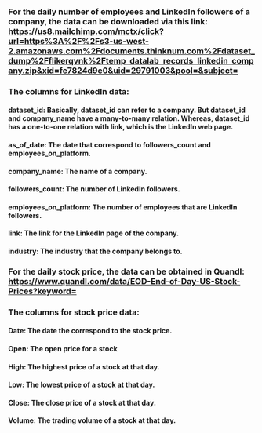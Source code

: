 ### For the daily number of employees and LinkedIn followers of a company, the data can be downloaded via this link: https://us8.mailchimp.com/mctx/click?url=https%3A%2F%2Fs3-us-west-2.amazonaws.com%2Fdocuments.thinknum.com%2Fdataset_dump%2Fflikerqvnk%2Ftemp_datalab_records_linkedin_company.zip&xid=fe7824d9e0&uid=29791003&pool=&subject=

### The columns for LinkedIn data:
#### dataset_id: Basically, dataset_id can refer to a company. But dataset_id and company_name have a many-to-many relation. Whereas, dataset_id  has a one-to-one relation with link, which is the LinkedIn web page.
#### as_of_date: The date that correspond to followers_count and employees_on_platform.
#### company_name: The name of a company.
#### followers_count: The number of LinkedIn followers.
#### employees_on_platform: The number of employees that are LinkedIn followers.
#### link: The link for the LinkedIn page of the company.
#### industry: The industry that the company belongs to.

### For the daily stock price, the data can be obtained in Quandl: https://www.quandl.com/data/EOD-End-of-Day-US-Stock-Prices?keyword=
### The columns for stock price data:
#### Date: The date the correspond to the stock price.
#### Open: The open price for a stock
#### High: The highest price of a stock at that day.
#### Low: The lowest price of a stock at that day.
#### Close: The close price of a stock at that day.
#### Volume: The trading volume of a stock at that day.
